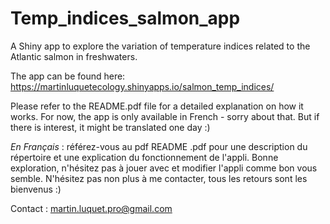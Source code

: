 # Temp_indices_salmon_app
A Shiny app to explore the variation of temperature indices related to the Atlantic salmon in freshwaters.

The app can be found here: https://martinluquetecology.shinyapps.io/salmon_temp_indices/

Please refer to the README.pdf file for a detailed explanation on how it works. For now, the app is only available in French - sorry about that. But if there is interest, it might be translated one day :)

*En Français* : référez-vous au pdf README .pdf pour une description du répertoire et une explication du fonctionnement de l'appli. Bonne exploration, n'hésitez pas à jouer avec et modifier l'appli comme bon vous semble. N'hésitez pas non plus à me contacter, tous les retours sont les bienvenus :)

Contact : martin.luquet.pro@gmail.com
